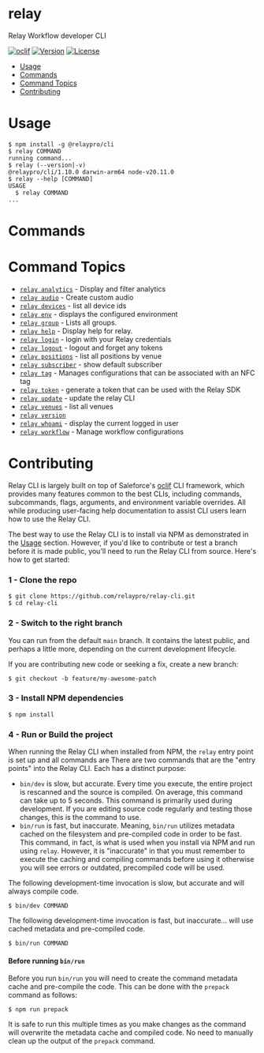 relay
=====

Relay Workflow developer CLI

[![oclif](https://img.shields.io/badge/cli-oclif-brightgreen.svg)](https://oclif.io)
[![Version](https://img.shields.io/npm/v/@relaypro/cli)](https://www.npmjs.com/package/@relaypro/cli)
[![License](https://img.shields.io/npm/l/@relaypro/cli)](https://github.com/relaypro/relay-cli/blob/main/package.json)

<!-- toc -->
* [Usage](#usage)
* [Commands](#commands)
* [Command Topics](#command-topics)
* [Contributing](#contributing)
<!-- tocstop -->
# Usage
<!-- usage -->
```sh-session
$ npm install -g @relaypro/cli
$ relay COMMAND
running command...
$ relay (--version|-v)
@relaypro/cli/1.10.0 darwin-arm64 node-v20.11.0
$ relay --help [COMMAND]
USAGE
  $ relay COMMAND
...
```
<!-- usagestop -->
# Commands
<!-- commands -->
# Command Topics

* [`relay analytics`](docs/analytics.md) - Display and filter analytics
* [`relay audio`](docs/audio.md) - Create custom audio
* [`relay devices`](docs/devices.md) - list all device ids
* [`relay env`](docs/env.md) - displays the configured environment
* [`relay group`](docs/group.md) - Lists all groups.
* [`relay help`](docs/help.md) - Display help for relay.
* [`relay login`](docs/login.md) - login with your Relay credentials
* [`relay logout`](docs/logout.md) - logout and forget any tokens
* [`relay positions`](docs/positions.md) - list all positions by venue
* [`relay subscriber`](docs/subscriber.md) - show default subscriber
* [`relay tag`](docs/tag.md) - Manages configurations that can be associated with an NFC tag
* [`relay token`](docs/token.md) - generate a token that can be used with the Relay SDK
* [`relay update`](docs/update.md) - update the relay CLI
* [`relay venues`](docs/venues.md) - list all venues
* [`relay version`](docs/version.md)
* [`relay whoami`](docs/whoami.md) - display the current logged in user
* [`relay workflow`](docs/workflow.md) - Manage workflow configurations

<!-- commandsstop -->

<!-- contribution -->
# Contributing

Relay CLI is largely built on top of Saleforce's [oclif](https://oclif.io/) CLI framework, which provides
many features common to the best CLIs, including commands, subcommands, flags, arguments, and environment
variable overrides. All while producing user-facing help documentation to assist CLI users learn how to use
the Relay CLI.

The best way to use the Relay CLI is to install via NPM as demonstrated in the [Usage](#usage) section. However,
if you'd like to contribute or test a branch before it is made public, you'll need to run the Relay CLI from
source. Here's how to get started:

### 1 - Clone the repo

```
$ git clone https://github.com/relaypro/relay-cli.git
$ cd relay-cli
```

### 2 - Switch to the right branch

You can run from the default `main` branch. It contains the latest
public, and perhaps a little more, depending on the current development
lifecycle.

If you are contributing new code or seeking a fix, create a new branch:

```
$ git checkout -b feature/my-awesome-patch
```

### 3 - Install NPM dependencies

```
$ npm install
```

### 4 - Run or Build the project

When running the Relay CLI when installed from NPM, the `relay` entry
point is set up and all commands are
There are two commands that are the "entry points" into the Relay CLI.
Each has a distinct purpose:

* `bin/dev` is slow, but accurate. Every time you execute, the entire
  project is rescanned and the source is compiled. On average, this
  command can take up to 5 seconds. This command is primarily used
  during development. If you are editing source code regularly and
  testing those changes, this is the command to use.
* `bin/run` is fast, but inaccurate. Meaning, `bin/run` utilizes metadata
  cached on the filesystem and pre-compiled code in order to be fast.
  This command, in fact, is what is used when you install via NPM and
  run using `relay`. However, it is "inaccurate" in that you must
  remember to execute the caching and compiling commands before using it
  otherwise you will see errors or outdated, precompiled code will be
  used.

The following development-time invocation is slow, but accurate and will always
compile code.

```
$ bin/dev COMMAND
```

The following development-time invocation is fast, but inaccurate... will use
cached metadata and pre-compiled code.

```
$ bin/run COMMAND
```

#### Before running `bin/run`

Before you run `bin/run` you will need to create the command metadata
cache and pre-compile the code. This can be done with the `prepack`
command as follows:

```
$ npm run prepack
```

It is safe to run this multiple times as you make changes as the command
will overwrite the metadata cache and compiled code. No need to manually
clean up the output of the `prepack` command.
<!-- contributionstop -->
